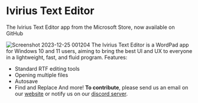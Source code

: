 # Ivirius Text Editor


The Ivirius Text Editor app from the Microsoft Store, now available on GitHub

![Screenshot 2023-12-25 001204](https://github.com/IviriusMain/Ivirius-Text-Editor/assets/106150547/43e0aef5-5b22-4750-9250-a2c5baecb8f0)
The Ivirius Text Editor is a WordPad app for Windows 10 and 11 users, aiming to bring the best UI and UX to everyone in a lightweight, fast, and fluid program.
Features:
- Standard RTF editing tools
- Opening multiple files
- Autosave
- Find and Replace
And more!
**To contribute**, please send us an email on our [website](https://ivirius.webnode.page/) or notify us on our [discord server](https://discord.com/invite/uasSwW5U2B).

